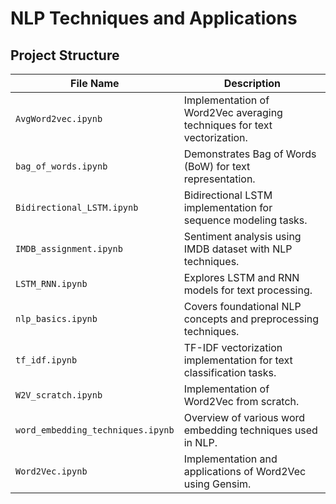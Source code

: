 # **NLP Techniques and Applications**

## **Project Structure**
| File Name                   | Description                                                                 |
|-----------------------------|-----------------------------------------------------------------------------|
| `AvgWord2vec.ipynb`         | Implementation of Word2Vec averaging techniques for text vectorization.    |
| `bag_of_words.ipynb`        | Demonstrates Bag of Words (BoW) for text representation.                   |
| `Bidirectional_LSTM.ipynb`  | Bidirectional LSTM implementation for sequence modeling tasks.             |
| `IMDB_assignment.ipynb`     | Sentiment analysis using IMDB dataset with NLP techniques.                 |
| `LSTM_RNN.ipynb`            | Explores LSTM and RNN models for text processing.                          |
| `nlp_basics.ipynb`          | Covers foundational NLP concepts and preprocessing techniques.             |
| `tf_idf.ipynb`              | TF-IDF vectorization implementation for text classification tasks.         |
| `W2V_scratch.ipynb`         | Implementation of Word2Vec from scratch.                                   |
| `word_embedding_techniques.ipynb` | Overview of various word embedding techniques used in NLP.          |
| `Word2Vec.ipynb`            | Implementation and applications of Word2Vec using Gensim.                  |

